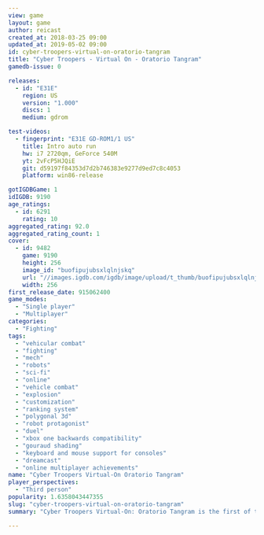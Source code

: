 ```yaml
---
view: game
layout: game
author: reicast
created_at: 2018-03-25 09:00
updated_at: 2019-05-02 09:00
id: cyber-troopers-virtual-on-oratorio-tangram
title: "Cyber Troopers - Virtual On - Oratorio Tangram"
gamedb-issue: 0

releases:
  - id: "E31E"
    region: US
    version: "1.000"
    discs: 1
    medium: gdrom

test-videos:
  - fingerprint: "E31E GD-ROM1/1 US"
    title: Intro auto run
    hw: i7 2720qm, GeForce 540M
    yt: 2vFcP5HJQiE
    git: d59197f84353d7d2b746383e9277d9ed7c8c4053
    platform: win86-release

gotIGDBGame: 1
idIGDB: 9190
age_ratings:
  - id: 6291
    rating: 10
aggregated_rating: 92.0
aggregated_rating_count: 1
cover:
  - id: 9482
    game: 9190
    height: 256
    image_id: "buofipujubsxlqlnjskq"
    url: "//images.igdb.com/igdb/image/upload/t_thumb/buofipujubsxlqlnjskq.jpg"
    width: 256
first_release_date: 915062400
game_modes:
  - "Single player"
  - "Multiplayer"
categories:
  - "Fighting"
tags:
  - "vehicular combat"
  - "fighting"
  - "mech"
  - "robots"
  - "sci-fi"
  - "online"
  - "vehicle combat"
  - "explosion"
  - "customization"
  - "ranking system"
  - "polygonal 3d"
  - "robot protagonist"
  - "duel"
  - "xbox one backwards compatibility"
  - "gouraud shading"
  - "keyboard and mouse support for consoles"
  - "dreamcast"
  - "online multiplayer achievements"
name: "Cyber Troopers Virtual-On Oratorio Tangram"
player_perspectives:
  - "Third person"
popularity: 1.6358043447355
slug: "cyber-troopers-virtual-on-oratorio-tangram"
summary: "Cyber Troopers Virtual-On: Oratorio Tangram is the first of three major revisions to Cyber Troopers Virtual-On: Oratorio Tangram, a sequel to Cyber Troopers Virtual-On. M.S.B.S. Ver. 5.2 was released for Sega Model 3 arcade hardware and is thought to have been exlusive to Japan."

---
```

